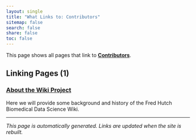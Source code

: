 ```yaml
---
layout: single
title: "What Links to: Contributors"
sitemap: false
search: false
share: false
toc: false
---
```


This page shows all pages that link to **[Contributors](/contributors/)**.

## Linking Pages (1)

### [About the Wiki Project](/about/)

Here we will provide some background and history of the Fred Hutch Biomedical Data Science Wiki.

---


*This page is automatically generated. Links are updated when the site is rebuilt.*
